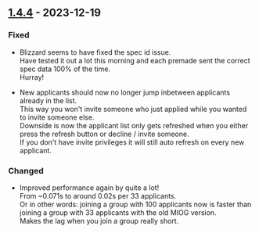 ## [1.4.4](https://github.com/NintendoLink07/MythicIOGrabber/releases/tag/1.4.4) - 2023-12-19

### Fixed

- Blizzard seems to have fixed the spec id issue.<br>
Have tested it out a lot this morning and each premade sent the correct spec data 100% of the time.<br>
Hurray!<br>

- New applicants should now no longer jump inbetween applicants already in the list.<br>
This way you won't invite someone who just applied while you wanted to invite someone else.<br>
Downside is now the applicant list only gets refreshed when you either press the refresh button or decline / invite someone.<br>
If you don't have invite privileges it will still auto refresh on every new applicant.<br>

### Changed

- Improved performance again by quite a lot!<br>
From ~0.071s to around 0.02s per 33 applicants.<br>
Or in other words: joining a group with 100 applicants now is faster than joining a group with 33 applicants with the old MIOG version.<br>
Makes the lag when you join a group really short.<br>